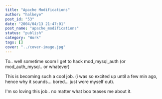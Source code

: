 ```yaml
---
title: "Apache Modifications"
author: "halkeye"
post_id: "53"
date: "2004/04/13 21:47:01"
post_name: "apache_modifications"
status: "publish"
category: "Work"
tags: []
cover: "../cover-image.jpg"
---
```


To.. well sometime soom I get to hack mod_mysql_auth (or mod_auth_mysql.. or whatever)

This is becoming such a cool job. (i was so excited up until a few min ago, hence why it sounds... bored... just wore myself out).

I'm so loving this job.. no matter what boo teases me about it.